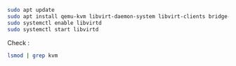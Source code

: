 ```bash
sudo apt update
sudo apt install qemu-kvm libvirt-daemon-system libvirt-clients bridge-utils
sudo systemctl enable libvirtd
sudo systemctl start libvirtd
```

Check : 

```bash
lsmod | grep kvm
```
